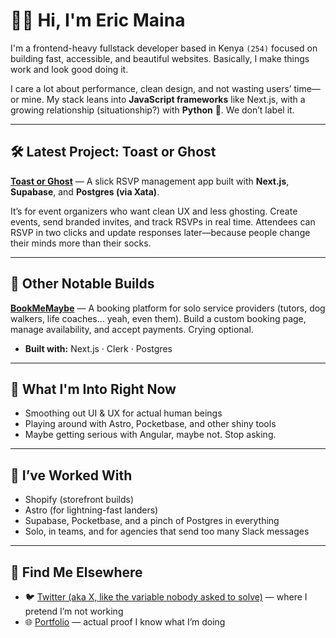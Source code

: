 # 👋🏾 Hi, I'm Eric Maina

I'm a frontend-heavy fullstack developer based in Kenya `(254)` focused on building fast, accessible, and beautiful websites. Basically, I make things work and look good doing it.

I care a lot about performance, clean design, and not wasting users’ time—or mine. My stack leans into **JavaScript frameworks** like Next.js, with a growing relationship (situationship?) with **Python** 🐍. We don’t label it.

---

## 🛠 Latest Project: Toast or Ghost

[**Toast or Ghost**](https://github.com/exuseric/toast-or-ghost) — A slick RSVP management app built with **Next.js**, **Supabase**, and **Postgres (via Xata)**.

It’s for event organizers who want clean UX and less ghosting. Create events, send branded invites, and track RSVPs in real time. Attendees can RSVP in two clicks and update responses later—because people change their minds more than their socks.

---

## 🧪 Other Notable Builds

**[BookMeMaybe](https://github.com/exuseric/bookmemaybe)** — A booking platform for solo service providers (tutors, dog walkers, life coaches... yeah, even them). Build a custom booking page, manage availability, and accept payments. Crying optional.

- **Built with:** Next.js · Clerk · Postgres

---

## 🧠 What I'm Into Right Now

- Smoothing out UI & UX for actual human beings
- Playing around with Astro, Pocketbase, and other shiny tools
- Maybe getting serious with Angular, maybe not. Stop asking.

---

## 🧰 I’ve Worked With

- Shopify (storefront builds)
- Astro (for lightning-fast landers)
- Supabase, Pocketbase, and a pinch of Postgres in everything
- Solo, in teams, and for agencies that send too many Slack messages

---

## 📍 Find Me Elsewhere

- 🐦 [Twitter (aka X, like the variable nobody asked to solve)](https://twitter.com/caramel_uncrn/) — where I pretend I’m not working
- 🌐 [Portfolio](https://ericmaina.me/) — actual proof I know what I’m doing
